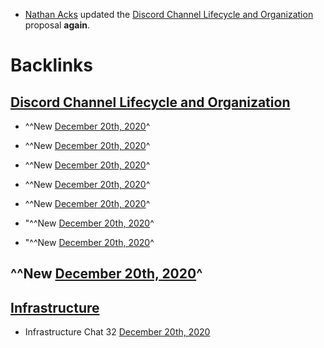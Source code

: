 - [Nathan Acks](<Nathan Acks.md>) updated the [Discord Channel Lifecycle and Organization](<Discord Channel Lifecycle and Organization.md>) proposal __again__.

# Backlinks
## [Discord Channel Lifecycle and Organization](<Discord Channel Lifecycle and Organization.md>)
- ^^New [December 20th, 2020](<December 20th, 2020.md>)^

- ^^New [December 20th, 2020](<December 20th, 2020.md>)^

- ^^New [December 20th, 2020](<December 20th, 2020.md>)^

- ^^New [December 20th, 2020](<December 20th, 2020.md>)^

- ^^New [December 20th, 2020](<December 20th, 2020.md>)^

- "^^New [December 20th, 2020](<December 20th, 2020.md>)^

- "^^New [December 20th, 2020](<December 20th, 2020.md>)^

## ^^New [December 20th, 2020](<December 20th, 2020.md>)^

## [Infrastructure](<Infrastructure.md>)
- Infrastructure Chat 32 [December 20th, 2020](<December 20th, 2020.md>)

